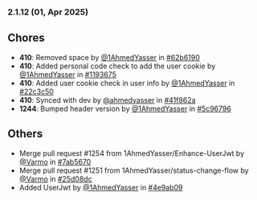 ### 2.1.12 (01, Apr 2025)
## Chores
- **410**: Removed space by [<u>@1AhmedYasser</u>](https://www.github.com/1AhmedYasser) in [#62b6190](https://github.com/buerokratt/Buerokratt-Chatbot/commit/62b6190)
- **410**: Added personal code check to add the user cookie by [<u>@1AhmedYasser</u>](https://www.github.com/1AhmedYasser) in [#1193675](https://github.com/buerokratt/Buerokratt-Chatbot/commit/1193675)
- **410**: Added user cookie check in user info by [<u>@1AhmedYasser</u>](https://www.github.com/1AhmedYasser) in [#22c3c50](https://github.com/buerokratt/Buerokratt-Chatbot/commit/22c3c50)
- **410**: Synced with dev by [<u>@ahmedyasser</u>](https://www.github.com/ahmedyasser) in [#41f862a](https://github.com/buerokratt/Buerokratt-Chatbot/commit/41f862a)
- **1244**: Bumped header version by [<u>@1AhmedYasser</u>](https://www.github.com/1AhmedYasser) in [#5c96796](https://github.com/buerokratt/Buerokratt-Chatbot/commit/5c96796)
## Others
- Merge pull request #1254 from 1AhmedYasser/Enhance-UserJwt by [<u>@Varmo</u>](https://www.github.com/Varmo) in [#7ab5670](https://github.com/buerokratt/Buerokratt-Chatbot/commit/7ab5670)
- Merge pull request #1251 from 1AhmedYasser/status-change-flow by [<u>@Varmo</u>](https://www.github.com/Varmo) in [#25d08dc](https://github.com/buerokratt/Buerokratt-Chatbot/commit/25d08dc)
- Added UserJwt by [<u>@1AhmedYasser</u>](https://www.github.com/1AhmedYasser) in [#4e9ab09](https://github.com/buerokratt/Buerokratt-Chatbot/commit/4e9ab09)
